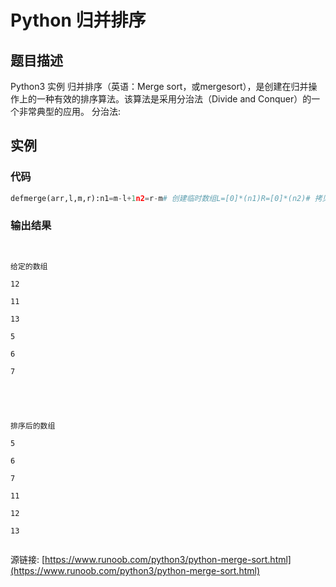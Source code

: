 # Python 归并排序

## 题目描述
Python3 实例
归并排序（英语：Merge sort，或mergesort），是创建在归并操作上的一种有效的排序算法。该算法是采用分治法（Divide and Conquer）的一个非常典型的应用。
分治法:

## 实例
### 代码
```python
defmerge(arr,l,m,r):n1=m-l+1n2=r-m# 创建临时数组L=[0]*(n1)R=[0]*(n2)# 拷贝数据到临时数组 arrays L[] 和 R[]foriinrange(0,n1):L[i]=arr[l+i]forjinrange(0,n2):R[j]=arr[m+1+j]# 归并临时数组到 arr[l..r]i=0# 初始化第一个子数组的索引j=0# 初始化第二个子数组的索引k=l# 初始归并子数组的索引whilei<n1andj<n2:ifL[i]<=R[j]:arr[k]=L[i]i+=1else:arr[k]=R[j]j+=1k+=1# 拷贝 L[] 的保留元素whilei<n1:arr[k]=L[i]i+=1k+=1# 拷贝 R[] 的保留元素whilej<n2:arr[k]=R[j]j+=1k+=1defmergeSort(arr,l,r):ifl<r:m=int((l+(r-1))/2)mergeSort(arr,l,m)mergeSort(arr,m+1,r)merge(arr,l,m,r)arr=[12,11,13,5,6,7]n=len(arr)print("给定的数组")foriinrange(n):print("%d"%arr[i]),mergeSort(arr,0,n-1)print("\n\n排序后的数组")foriinrange(n):print("%d"%arr[i]),
```
### 输出结果
```

给定的数组
12
11
13
5
6
7


排序后的数组
5
6
7
11
12
13

```
源链接: [https://www.runoob.com/python3/python-merge-sort.html](https://www.runoob.com/python3/python-merge-sort.html)